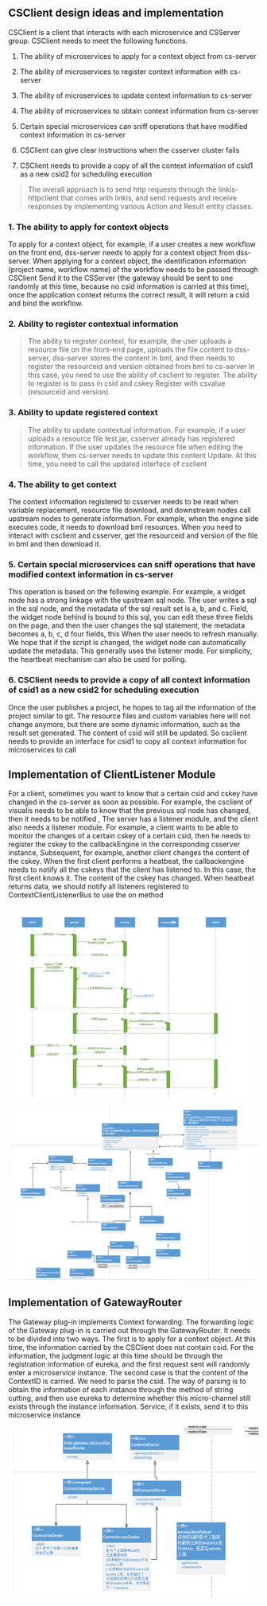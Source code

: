 ## **CSClient design ideas and implementation**


CSClient is a client that interacts with each microservice and CSServer group. CSClient needs to meet the following functions.

1. The ability of microservices to apply for a context object from cs-server

2. The ability of microservices to register context information with cs-server

3. The ability of microservices to update context information to cs-server

4. The ability of microservices to obtain context information from cs-server

5. Certain special microservices can sniff operations that have modified context information in cs-server

6. CSClient can give clear instructions when the csserver cluster fails

7. CSClient needs to provide a copy of all the context information of csid1 as a new csid2 for scheduling execution

> The overall approach is to send http requests through the linkis-httpclient that comes with linkis, and send requests and receive responses by implementing various Action and Result entity classes.

### 1. The ability to apply for context objects

To apply for a context object, for example, if a user creates a new workflow on the front end, dss-server needs to apply for a context object from dss-server. When applying for a context object, the identification information (project name, workflow name) of the workflow needs to be passed through CSClient Send it to the CSServer (the gateway should be sent to one randomly at this time, because no csid information is carried at this time), once the application context returns the correct result, it will return a csid and bind the workflow.

### 2. Ability to register contextual information

> The ability to register context, for example, the user uploads a resource file on the front-end page, uploads the file content to dss-server, dss-server stores the content in bml, and then needs to register the resourceid and version obtained from bml to cs-server In this case, you need to use the ability of csclient to register. The ability to register is to pass in csid and cskey
> Register with csvalue (resourceid and version).

### 3. Ability to update registered context

> The ability to update contextual information. For example, if a user uploads a resource file test.jar, csserver already has registered information. If the user updates the resource file when editing the workflow, then cs-server needs to update this content Update. At this time, you need to call the updated interface of csclient

### 4. The ability to get context

The context information registered to csserver needs to be read when variable replacement, resource file download, and downstream nodes call upstream nodes to generate information. For example, when the engine side executes code, it needs to download bml resources. When you need to interact with csclient and csserver, get the resourceid and version of the file in bml and then download it.

### 5. Certain special microservices can sniff operations that have modified context information in cs-server

This operation is based on the following example. For example, a widget node has a strong linkage with the upstream sql node. The user writes a sql in the sql node, and the metadata of the sql result set is a, b, and c. Field, the widget node behind is bound to this sql, you can edit these three fields on the page, and then the user changes the sql statement, the metadata becomes a, b, c, d four fields, this When the user needs to refresh manually. We hope that if the script is changed, the widget node can automatically update the metadata. This generally uses the listener mode. For simplicity, the heartbeat mechanism can also be used for polling.

### 6. CSClient needs to provide a copy of all context information of csid1 as a new csid2 for scheduling execution

Once the user publishes a project, he hopes to tag all the information of the project similar to git. The resource files and custom variables here will not change anymore, but there are some dynamic information, such as the result set generated. The content of csid will still be updated. So csclient needs to provide an interface for csid1 to copy all context information for microservices to call

## **Implementation of ClientListener Module**

For a client, sometimes you want to know that a certain csid and cskey have changed in the cs-server as soon as possible. For example, the csclient of visualis needs to be able to know that the previous sql node has changed, then it needs to be notified , The server has a listener module, and the client also needs a listener module. For example, a client wants to be able to monitor the changes of a certain cskey of a certain csid, then he needs to register the cskey to the callbackEngine in the corresponding csserver instance, Subsequent, for example, another client changes the content of the cskey. When the first client performs a heatbeat, the callbackengine needs to notify all the cskeys that the client has listened to. In this case, the first client knows it. The content of the cskey has changed. When heatbeat returns data, we should notify all listeners registered to ContextClientListenerBus to use the on method

![](../../../Images/Architecture/Public_Enhancement_Service/ContextService/linkis-contextservice-client-01.png)

![](../../../Images/Architecture/Public_Enhancement_Service/ContextService/linkis-contextservice-client-02.png)

## **Implementation of GatewayRouter**


The Gateway plug-in implements Context forwarding. The forwarding logic of the Gateway plug-in is carried out through the GatewayRouter. It needs to be divided into two ways. The first is to apply for a context object. At this time, the information carried by the CSClient does not contain csid. For the information, the judgment logic at this time should be through the registration information of eureka, and the first request sent will randomly enter a microservice instance.
The second case is that the content of the ContextID is carried. We need to parse the csid. The way of parsing is to obtain the information of each instance through the method of string cutting, and then use eureka to determine whether this micro-channel still exists through the instance information. Service, if it exists, send it to this microservice instance

![](../../../Images/Architecture/Public_Enhancement_Service/ContextService/linkis-contextservice-client-03.png)